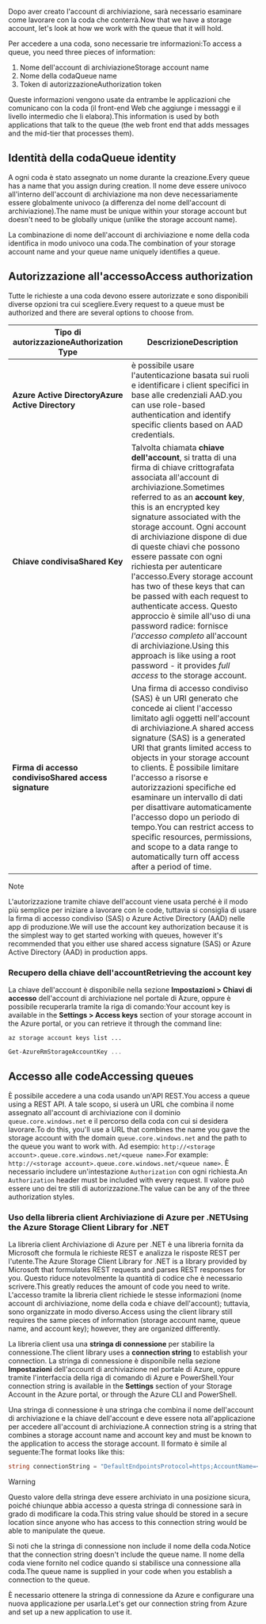 <span data-ttu-id="0ebe7-101">Dopo aver creato l'account di archiviazione, sarà necessario esaminare come lavorare con la coda che conterrà.</span><span class="sxs-lookup"><span data-stu-id="0ebe7-101">Now that we have a storage account, let's look at how we work with the queue that it will hold.</span></span>

<span data-ttu-id="0ebe7-102">Per accedere a una coda, sono necessarie tre informazioni:</span><span class="sxs-lookup"><span data-stu-id="0ebe7-102">To access a queue, you need three pieces of information:</span></span>

 1. <span data-ttu-id="0ebe7-103">Nome dell'account di archiviazione</span><span class="sxs-lookup"><span data-stu-id="0ebe7-103">Storage account name</span></span>
 2. <span data-ttu-id="0ebe7-104">Nome della coda</span><span class="sxs-lookup"><span data-stu-id="0ebe7-104">Queue name</span></span>
 3. <span data-ttu-id="0ebe7-105">Token di autorizzazione</span><span class="sxs-lookup"><span data-stu-id="0ebe7-105">Authorization token</span></span>

<span data-ttu-id="0ebe7-106">Queste informazioni vengono usate da entrambe le applicazioni che comunicano con la coda (il front-end Web che aggiunge i messaggi e il livello intermedio che li elabora).</span><span class="sxs-lookup"><span data-stu-id="0ebe7-106">This information is used by both applications that talk to the queue (the web front end that adds messages and the mid-tier that processes them).</span></span>

## <a name="queue-identity"></a><span data-ttu-id="0ebe7-107">Identità della coda</span><span class="sxs-lookup"><span data-stu-id="0ebe7-107">Queue identity</span></span>

<span data-ttu-id="0ebe7-108">A ogni coda è stato assegnato un nome durante la creazione.</span><span class="sxs-lookup"><span data-stu-id="0ebe7-108">Every queue has a name that you assign during creation.</span></span> <span data-ttu-id="0ebe7-109">Il nome deve essere univoco all'interno dell'account di archiviazione ma non deve necessariamente essere globalmente univoco (a differenza del nome dell'account di archiviazione).</span><span class="sxs-lookup"><span data-stu-id="0ebe7-109">The name must be unique within your storage account but doesn't need to be globally unique (unlike the storage account name).</span></span>

<span data-ttu-id="0ebe7-110">La combinazione di nome dell'account di archiviazione e nome della coda identifica in modo univoco una coda.</span><span class="sxs-lookup"><span data-stu-id="0ebe7-110">The combination of your storage account name and your queue name uniquely identifies a queue.</span></span>

## <a name="access-authorization"></a><span data-ttu-id="0ebe7-111">Autorizzazione all'accesso</span><span class="sxs-lookup"><span data-stu-id="0ebe7-111">Access authorization</span></span>

<span data-ttu-id="0ebe7-112">Tutte le richieste a una coda devono essere autorizzate e sono disponibili diverse opzioni tra cui scegliere.</span><span class="sxs-lookup"><span data-stu-id="0ebe7-112">Every request to a queue must be authorized and there are several options to choose from.</span></span>

| <span data-ttu-id="0ebe7-113">Tipo di autorizzazione</span><span class="sxs-lookup"><span data-stu-id="0ebe7-113">Authorization Type</span></span> | <span data-ttu-id="0ebe7-114">Descrizione</span><span class="sxs-lookup"><span data-stu-id="0ebe7-114">Description</span></span> |
|--------------------|-------------|
| <span data-ttu-id="0ebe7-115">**Azure Active Directory**</span><span class="sxs-lookup"><span data-stu-id="0ebe7-115">**Azure Active Directory**</span></span> | <span data-ttu-id="0ebe7-116">è possibile usare l'autenticazione basata sui ruoli e identificare i client specifici in base alle credenziali AAD.</span><span class="sxs-lookup"><span data-stu-id="0ebe7-116">you can use role-based authentication and identify specific clients based on AAD credentials.</span></span> |
| <span data-ttu-id="0ebe7-117">**Chiave condivisa**</span><span class="sxs-lookup"><span data-stu-id="0ebe7-117">**Shared Key**</span></span> | <span data-ttu-id="0ebe7-118">Talvolta chiamata **chiave dell'account**, si tratta di una firma di chiave crittografata associata all'account di archiviazione.</span><span class="sxs-lookup"><span data-stu-id="0ebe7-118">Sometimes referred to as an **account key**, this is an encrypted key signature associated with the storage account.</span></span> <span data-ttu-id="0ebe7-119">Ogni account di archiviazione dispone di due di queste chiavi che possono essere passate con ogni richiesta per autenticare l'accesso.</span><span class="sxs-lookup"><span data-stu-id="0ebe7-119">Every storage account has two of these keys that can be passed with each request to authenticate access.</span></span> <span data-ttu-id="0ebe7-120">Questo approccio è simile all'uso di una password radice: fornisce _l'accesso completo_ all'account di archiviazione.</span><span class="sxs-lookup"><span data-stu-id="0ebe7-120">Using this approach is like using a root password - it provides _full access_ to the storage account.</span></span> |
| <span data-ttu-id="0ebe7-121">**Firma di accesso condiviso**</span><span class="sxs-lookup"><span data-stu-id="0ebe7-121">**Shared access signature**</span></span> | <span data-ttu-id="0ebe7-122">Una firma di accesso condiviso (SAS) è un URI generato che concede ai client l'accesso limitato agli oggetti nell'account di archiviazione.</span><span class="sxs-lookup"><span data-stu-id="0ebe7-122">A shared access signature (SAS) is a generated URI that grants limited access to objects in your storage account to clients.</span></span> <span data-ttu-id="0ebe7-123">È possibile limitare l'accesso a risorse e autorizzazioni specifiche ed esaminare un intervallo di dati per disattivare automaticamente l'accesso dopo un periodo di tempo.</span><span class="sxs-lookup"><span data-stu-id="0ebe7-123">You can restrict access to specific resources, permissions, and scope to a data range to automatically turn off access after a period of time.</span></span>  |

> [!NOTE]
> <span data-ttu-id="0ebe7-124">L'autorizzazione tramite chiave dell'account viene usata perché è il modo più semplice per iniziare a lavorare con le code, tuttavia si consiglia di usare la firma di accesso condiviso (SAS) o Azure Active Directory (AAD) nelle app di produzione.</span><span class="sxs-lookup"><span data-stu-id="0ebe7-124">We will use the account key authorization because it is the simplest way to get started working with queues, however it's recommended that you either use shared access signature (SAS) or Azure Active Directory (AAD) in production apps.</span></span>

### <a name="retrieving-the-account-key"></a><span data-ttu-id="0ebe7-125">Recupero della chiave dell'account</span><span class="sxs-lookup"><span data-stu-id="0ebe7-125">Retrieving the account key</span></span>
 
<span data-ttu-id="0ebe7-126">La chiave dell'account è disponibile nella sezione **Impostazioni > Chiavi di accesso** dell'account di archiviazione nel portale di Azure, oppure è possibile recuperarla tramite la riga di comando:</span><span class="sxs-lookup"><span data-stu-id="0ebe7-126">Your account key is available in the **Settings > Access keys** section of your storage account in the Azure portal, or you can retrieve it through the command line:</span></span>

```azurecli
az storage account keys list ...
```

```powershell
Get-AzureRmStorageAccountKey ...
```

## <a name="accessing-queues"></a><span data-ttu-id="0ebe7-127">Accesso alle code</span><span class="sxs-lookup"><span data-stu-id="0ebe7-127">Accessing queues</span></span>

<span data-ttu-id="0ebe7-128">È possibile accedere a una coda usando un'API REST.</span><span class="sxs-lookup"><span data-stu-id="0ebe7-128">You access a queue using a REST API.</span></span> <span data-ttu-id="0ebe7-129">A tale scopo, si userà un URL che combina il nome assegnato all'account di archiviazione con il dominio `queue.core.windows.net` e il percorso della coda con cui si desidera lavorare.</span><span class="sxs-lookup"><span data-stu-id="0ebe7-129">To do this, you'll use a URL that combines the name you gave the storage account with the domain `queue.core.windows.net` and the path to the queue you want to work with.</span></span> <span data-ttu-id="0ebe7-130">Ad esempio: `http://<storage account>.queue.core.windows.net/<queue name>`.</span><span class="sxs-lookup"><span data-stu-id="0ebe7-130">For example: `http://<storage account>.queue.core.windows.net/<queue name>`.</span></span> <span data-ttu-id="0ebe7-131">È necessario includere un'intestazione `Authorization` con ogni richiesta.</span><span class="sxs-lookup"><span data-stu-id="0ebe7-131">An `Authorization` header must be included with every request.</span></span> <span data-ttu-id="0ebe7-132">Il valore può essere uno dei tre stili di autorizzazione.</span><span class="sxs-lookup"><span data-stu-id="0ebe7-132">The value can be any of the three authorization styles.</span></span>

### <a name="using-the-azure-storage-client-library-for-net"></a><span data-ttu-id="0ebe7-133">Uso della libreria client Archiviazione di Azure per .NET</span><span class="sxs-lookup"><span data-stu-id="0ebe7-133">Using the Azure Storage Client Library for .NET</span></span>

<span data-ttu-id="0ebe7-134">La libreria client Archiviazione di Azure per .NET è una libreria fornita da Microsoft che formula le richieste REST e analizza le risposte REST per l'utente.</span><span class="sxs-lookup"><span data-stu-id="0ebe7-134">The Azure Storage Client Library for .NET is a library provided by Microsoft that formulates REST requests and parses REST responses for you.</span></span> <span data-ttu-id="0ebe7-135">Questo riduce notevolmente la quantità di codice che è necessario scrivere.</span><span class="sxs-lookup"><span data-stu-id="0ebe7-135">This greatly reduces the amount of code you need to write.</span></span> <span data-ttu-id="0ebe7-136">L'accesso tramite la libreria client richiede le stesse informazioni (nome account di archiviazione, nome della coda e chiave dell'account); tuttavia, sono organizzate in modo diverso.</span><span class="sxs-lookup"><span data-stu-id="0ebe7-136">Access using the client library still requires the same pieces of information (storage account name, queue name, and account key); however, they are organized differently.</span></span>

<span data-ttu-id="0ebe7-137">La libreria client usa una **stringa di connessione** per stabilire la connessione.</span><span class="sxs-lookup"><span data-stu-id="0ebe7-137">The client library uses a **connection string** to establish your connection.</span></span> <span data-ttu-id="0ebe7-138">La stringa di connessione è disponibile nella sezione **Impostazioni** dell'account di archiviazione nel portale di Azure, oppure tramite l'interfaccia della riga di comando di Azure e PowerShell.</span><span class="sxs-lookup"><span data-stu-id="0ebe7-138">Your connection string is available in the **Settings** section of your Storage Account in the Azure portal, or through the Azure CLI and PowerShell.</span></span>

<span data-ttu-id="0ebe7-139">Una stringa di connessione è una stringa che combina il nome dell'account di archiviazione e la chiave dell'account e deve essere nota all'applicazione per accedere all'account di archiviazione.</span><span class="sxs-lookup"><span data-stu-id="0ebe7-139">A connection string is a string that combines a storage account name and account key and must be known to the application to access the storage account.</span></span> <span data-ttu-id="0ebe7-140">Il formato è simile al seguente:</span><span class="sxs-lookup"><span data-stu-id="0ebe7-140">The format looks like this:</span></span>

```csharp
string connectionString = "DefaultEndpointsProtocol=https;AccountName=<your storage account name>;AccountKey=<your key>;EndpointSuffix=core.windows.net"
```

> [!WARNING]
> <span data-ttu-id="0ebe7-141">Questo valore della stringa deve essere archiviato in una posizione sicura, poiché chiunque abbia accesso a questa stringa di connessione sarà in grado di modificare la coda.</span><span class="sxs-lookup"><span data-stu-id="0ebe7-141">This string value should be stored in a secure location since anyone who has access to this connection string would be able to manipulate the queue.</span></span>

<span data-ttu-id="0ebe7-142">Si noti che la stringa di connessione non include il nome della coda.</span><span class="sxs-lookup"><span data-stu-id="0ebe7-142">Notice that the connection string doesn't include the queue name.</span></span> <span data-ttu-id="0ebe7-143">Il nome della coda viene fornito nel codice quando si stabilisce una connessione alla coda.</span><span class="sxs-lookup"><span data-stu-id="0ebe7-143">The queue name is supplied in your code when you establish a connection to the queue.</span></span>

<span data-ttu-id="0ebe7-144">È necessario ottenere la stringa di connessione da Azure e configurare una nuova applicazione per usarla.</span><span class="sxs-lookup"><span data-stu-id="0ebe7-144">Let's get our connection string from Azure and set up a new application to use it.</span></span>